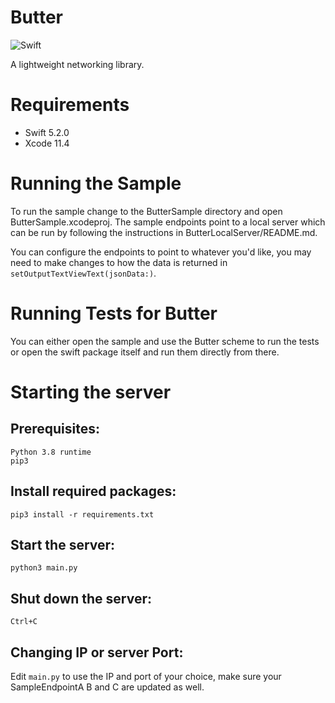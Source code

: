 # Butter

![Swift](https://github.com/erd-s/Butter/workflows/Swift/badge.svg)

A lightweight networking library.

# Requirements
- Swift 5.2.0
- Xcode 11.4

# Running the Sample

To run the sample change to the ButterSample directory and open ButterSample.xcodeproj.
The sample endpoints point to a local server which can be run by following the instructions in ButterLocalServer/README.md.

You can configure the endpoints to point to whatever you'd like, you may need to make changes to how the data is returned in `setOutputTextViewText(jsonData:)`.

# Running Tests for Butter

You can either open the sample and use the Butter scheme to run the tests or open the swift package itself and run them directly from there.

# Starting the server

## Prerequisites:

```
Python 3.8 runtime
pip3
```

## Install required packages:

`pip3 install -r requirements.txt`

## Start the server:

`python3 main.py`

## Shut down the server:

`Ctrl+C`

## Changing IP or server Port:

Edit `main.py` to use the IP and port of your choice, make sure your SampleEndpointA B and C are updated as well. 
